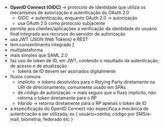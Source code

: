 * **OpenID Connect (OIDC)** -> protocolo de identidade que utiliza os mecanismos de autorização e autenticação do OAuth 2.0
	* OIDC -> autenticação, enquanto OAuth 2.0 -> autorização
	* usa OAuth 2.0 como protocolo subjacente
* permite aos clientes/aplicações a verificação da identidade do usuário final integrado aos recursos do servidor de autorização
* usa JWT (JSON Web Tokens) e REST
* tem consentimento integrado [f](https://auth0.com/pt/intro-to-iam/what-is-openid-connect-oidc)
* multiplataforma
* mais simples que SAML 2.0
* faz uso de token de ID, em JWT, contendo o resultado da autenticação; de acesso e de atualização
	* tokens de ID devem ser assinados digitalmente
* fluxos comuns
	* implícito -> tokens devolvidos para o Relying Party diretamente na URI de direcionamento, comumente usado em SPAs
	* de código de autorização -> mais seguro que o fluxo implicito, não retorna o token diretamente para o RP
	* híbrido -> retorna diretamente para o RP apenas o token de ID
* a especificação do OpenID Connect não especifica a mecânica de autenticação a ser utilizada, ex { usuário+senha, código por SMS/e-mail, biometria, federado etc }